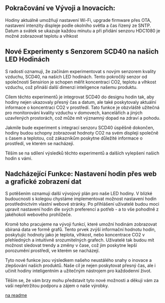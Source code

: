 ## Pokračování ve Vývoji a Inovacích:
Hodiny aktuálně umožňují nastavení Wi-Fi, upgrade firmware přes OTA, nastavení intenzity displeje podle okolního světla a čas řízený ze SNTP. Datum a svátek se ukazuje každou minutu a při přidání senzoru HDC1080 je možné zobrazovat teplotu a vlhkost

## Nové Experimenty s Senzorem SCD40 na našich LED Hodinách

S radostí oznamuji, že začínám experimentovat s novým senzorem kvality vzduchu, SCD40, na našich LED hodinách. Tento pokročilý senzor od společnosti Sensirion je schopen měřit koncentraci CO2, teplotu a vlhkost vzduchu, což přináší další dimenzi inteligence našemu produktu.

Cílem těchto experimentů je integrovat SCD40 do designu hodin tak, aby hodiny nejen ukazovaly přesný čas a datum, ale také poskytovaly aktuální informace o koncentraci CO2 v prostředí. Tato funkce je obzvláště užitečná pro monitorování kvality vzduchu v domovech, kancelářích a jiných uzavřených prostorách, což může mít významný dopad na zdraví a pohodu.

Jakmile bude experiment s integrací senzoru SCD40 úspěšně dokončen, hodiny budou schopny zobrazovat hodnoty CO2 na svém displeji společně s časem a teplotou, což zákazníkům poskytne důležité informace o prostředí, ve kterém se nacházejí.

Těším se na sdílení výsledků těchto experimentů a dalších vylepšení našich hodin s vámi.

## Nadcházející Funkce: Nastavení hodin přes web a grafické zobrazení dat

S potěšením oznamuji další vývojový plán pro naše LED hodiny. V blízké budoucnosti s kolegou chystáme implementovat možnost nastavení hodin prostřednictvím vlastní webové stránky. Po přihlášení uživatelé budou moci upravit nastavení hodin dle svých preferencí a potřeb - a to vše pohodlně z jakéhokoli webového prohlížeče.

Kromě toho pracujeme na vývoji funkcí, které umožní hodinám zobrazovat sbíraná data ve formě grafů. Tento prvek zvýší informační hodnotu hodin, poskytujíc hodnoty jako je teplota, vlhkost, nebo koncentrace CO2 v přehledných a intuitivně srozumitelných grafech. Uživatelé tak budou mít možnost sledovat trendy a změny v čase, což jim poskytne lepší porozumění prostředí, ve kterém se nacházejí.

Tyto nové funkce jsou výsledkem našeho neustálého snahy o inovace a zlepšování našich produktů. Naše cíl je nejen poskytovat přesný čas, ale i učinit hodiny inteligentním a užitečným nástrojem pro každodenní život.

Těším se, že vám brzy mohu představit tyto nové možnosti a děkuji vám za vaši nepřetržitou podporu a zájem o naše výrobky.

[na readme](https://github.com/esp32pcb/hodiny/README.md)
